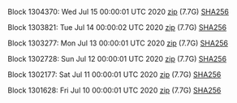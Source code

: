 Block 1304370: Wed Jul 15 00:00:01 UTC 2020 [zip](https://dash-bootstrap.ams3.digitaloceanspaces.com/mainnet/2020-07-15/bootstrap.dat.zip) (7.7G) [SHA256](https://dash-bootstrap.ams3.digitaloceanspaces.com/mainnet/2020-07-15/sha256.txt)

Block 1303821: Tue Jul 14 00:00:02 UTC 2020 [zip](https://dash-bootstrap.ams3.digitaloceanspaces.com/mainnet/2020-07-14/bootstrap.dat.zip) (7.7G) [SHA256](https://dash-bootstrap.ams3.digitaloceanspaces.com/mainnet/2020-07-14/sha256.txt)

Block 1303277: Mon Jul 13 00:00:01 UTC 2020 [zip](https://dash-bootstrap.ams3.digitaloceanspaces.com/mainnet/2020-07-13/bootstrap.dat.zip) (7.7G) [SHA256](https://dash-bootstrap.ams3.digitaloceanspaces.com/mainnet/2020-07-13/sha256.txt)

Block 1302728: Sun Jul 12 00:00:01 UTC 2020 [zip](https://dash-bootstrap.ams3.digitaloceanspaces.com/mainnet/2020-07-12/bootstrap.dat.zip) (7.7G) [SHA256](https://dash-bootstrap.ams3.digitaloceanspaces.com/mainnet/2020-07-12/sha256.txt)

Block 1302177: Sat Jul 11 00:00:01 UTC 2020 [zip](https://dash-bootstrap.ams3.digitaloceanspaces.com/mainnet/2020-07-11/bootstrap.dat.zip) (7.7G) [SHA256](https://dash-bootstrap.ams3.digitaloceanspaces.com/mainnet/2020-07-11/sha256.txt)

Block 1301628: Fri Jul 10 00:00:01 UTC 2020 [zip](https://dash-bootstrap.ams3.digitaloceanspaces.com/mainnet/2020-07-10/bootstrap.dat.zip) (7.7G) [SHA256](https://dash-bootstrap.ams3.digitaloceanspaces.com/mainnet/2020-07-10/sha256.txt)
